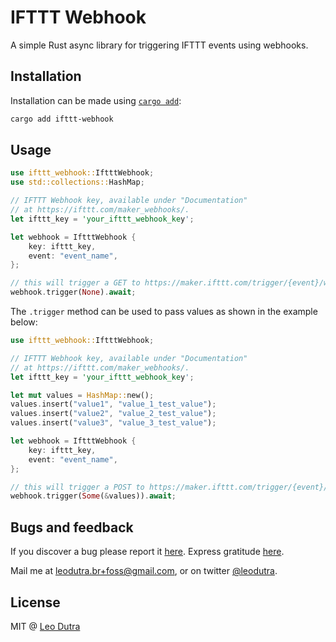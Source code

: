 # IFTTT Webhook

A simple Rust async library for triggering IFTTT events using webhooks.

## Installation

Installation can be made using [`cargo add`](https://github.com/killercup/cargo-edit):

```sh
cargo add ifttt-webhook
```

## Usage

```rust
use ifttt_webhook::IftttWebhook;
use std::collections::HashMap;

// IFTTT Webhook key, available under "Documentation"
// at https://ifttt.com/maker_webhooks/.
let ifttt_key = 'your_ifttt_webhook_key';

let webhook = IftttWebhook {
    key: ifttt_key,
    event: "event_name",
};

// this will trigger a GET to https://maker.ifttt.com/trigger/{event}/with/key/{key}
webhook.trigger(None).await;
```

The `.trigger` method can be used to pass values as shown in the example below:
```rust
use ifttt_webhook::IftttWebhook;

// IFTTT Webhook key, available under "Documentation"
// at https://ifttt.com/maker_webhooks/.
let ifttt_key = 'your_ifttt_webhook_key';

let mut values = HashMap::new();
values.insert("value1", "value_1_test_value");
values.insert("value2", "value_2_test_value");
values.insert("value3", "value_3_test_value");

let webhook = IftttWebhook {
    key: ifttt_key,
    event: "event_name",
};

// this will trigger a POST to https://maker.ifttt.com/trigger/{event}/with/key/{key}
webhook.trigger(Some(&values)).await;
```

## Bugs and feedback

If you discover a bug please report it [here](https://github.com/leodutra/ifttt-webhook/issues/new).
Express gratitude [here](https://patreon.com/leodutra).

Mail me at leodutra.br+foss@gmail.com, or on twitter [@leodutra](http://twitter.com/leodutra).

## License

MIT @ [Leo Dutra](https://github.com/leodutra)
